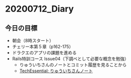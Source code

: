 # 20200712_Diary

## 今日の目標

- 朝会（8時スタート）
- チェリー本第５章（p162-175）
- ドラクエのアプリの課題を進める
- Rails特訓コース Issue04（下調べとして必要な概念を勉強）
  - りゅういちさんのノートとコミット履歴を見ることから
  - [TechEssential: りゅういちさんノート](https://tech-essentials.work/course_outputs/54)
